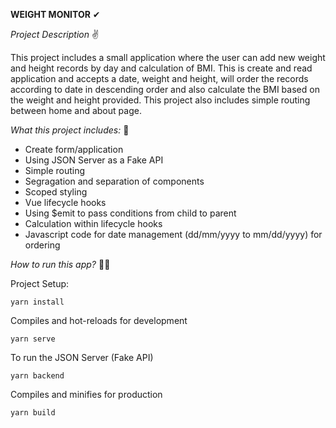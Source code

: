 **WEIGHT MONITOR** ✔

_Project Description_ ✌

This project includes a small application where the user can add new weight and height records by day and calculation of BMI. This is create and read application and accepts a date, weight and height, will order the records according to date in descending order and also calculate the BMI based on the weight and height provided. This project also includes simple routing between home and about page.

_What this project includes:_ 👀
 - Create form/application
 - Using JSON Server as a Fake API
 - Simple routing
 - Segragation and separation of components
 - Scoped styling
 - Vue lifecycle hooks
 - Using $emit to pass conditions from child to parent
 - Calculation within lifecycle hooks
 - Javascript code for date management (dd/mm/yyyy to mm/dd/yyyy) for ordering

_How to run this app?_ 🐱‍🏍

Project Setup: 
```
yarn install
```

Compiles and hot-reloads for development
```
yarn serve
```

To run the JSON Server (Fake API)
```
yarn backend
```

Compiles and minifies for production
```
yarn build
```
